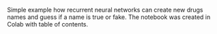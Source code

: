 Simple example how recurrent neural networks can create new drugs names and guess if a name is true or fake. The notebook was created in Colab with table of contents.
